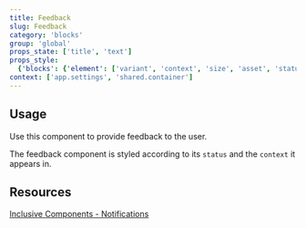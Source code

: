 ```yaml
---
title: Feedback
slug: Feedback
category: 'blocks'
group: 'global'
props_state: ['title', 'text']
props_style:
  {'blocks': {'element': ['variant', 'context', 'size', 'asset', 'status']}}
context: ['app.settings', 'shared.container']
---
```


## Usage

Use this component to provide feedback to the user.

The feedback component is styled according to its `status` and the `context` it appears in.

## Resources

[Inclusive Components - Notifications](https://inclusive-components.design/notifications/)
